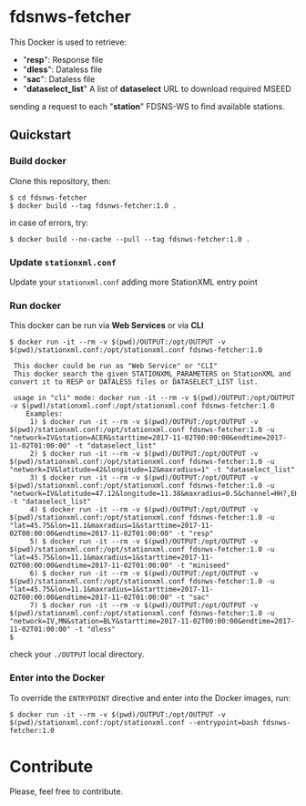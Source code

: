 # fdsnws-fetcher

This Docker is used to retrieve:
- "**resp**": Response file
- "**dless**": Dataless file
- "**sac**": Dataless file
- "**dataselect_list**" A list of **dataselect** URL to download required MSEED

sending a request to each "**station**" FDSNS-WS to find available stations.

## Quickstart
### Build docker
Clone this repository, then:

```
$ cd fdsnws-fetcher
$ docker build --tag fdsnws-fetcher:1.0 . 
```

in case of errors, try:
```
$ docker build --no-cache --pull --tag fdsnws-fetcher:1.0 . 
```

### Update `stationxml.conf`
Update your `stationxml.conf` adding more StationXML entry point

### Run docker
This docker can be run via **Web Services** or via **CLI**
```
$ docker run -it --rm -v $(pwd)/OUTPUT:/opt/OUTPUT -v $(pwd)/stationxml.conf:/opt/stationxml.conf fdsnws-fetcher:1.0

 This docker could be run as "Web Service" or "CLI"
 This docker search the given STATIONXML_PARAMETERS on StationXML and convert it to RESP or DATALESS files or DATASELECT_LIST list.

 usage in "cli" mode: docker run -it --rm -v $(pwd)/OUTPUT:/opt/OUTPUT -v $(pwd)/stationxml.conf:/opt/stationxml.conf fdsnws-fetcher:1.0
    Examples:
     1) $ docker run -it --rm -v $(pwd)/OUTPUT:/opt/OUTPUT -v $(pwd)/stationxml.conf:/opt/stationxml.conf fdsnws-fetcher:1.0 -u "network=IV&station=ACER&starttime=2017-11-02T00:00:00&endtime=2017-11-02T01:00:00" -t "dataselect_list"
     2) $ docker run -it --rm -v $(pwd)/OUTPUT:/opt/OUTPUT -v $(pwd)/stationxml.conf:/opt/stationxml.conf fdsnws-fetcher:1.0 -u "network=IV&latitude=42&longitude=12&maxradius=1" -t "dataselect_list"
     3) $ docker run -it --rm -v $(pwd)/OUTPUT:/opt/OUTPUT -v $(pwd)/stationxml.conf:/opt/stationxml.conf fdsnws-fetcher:1.0 -u "network=IV&latitude=47.12&longitude=11.38&maxradius=0.5&channel=HH?,EH?,HN?" -t "dataselect_list"
     4) $ docker run -it --rm -v $(pwd)/OUTPUT:/opt/OUTPUT -v $(pwd)/stationxml.conf:/opt/stationxml.conf fdsnws-fetcher:1.0 -u "lat=45.75&lon=11.1&maxradius=1&starttime=2017-11-02T00:00:00&endtime=2017-11-02T01:00:00" -t "resp" 
     5) $ docker run -it --rm -v $(pwd)/OUTPUT:/opt/OUTPUT -v $(pwd)/stationxml.conf:/opt/stationxml.conf fdsnws-fetcher:1.0 -u "lat=45.75&lon=11.1&maxradius=1&starttime=2017-11-02T00:00:00&endtime=2017-11-02T01:00:00" -t "miniseed"
     6) $ docker run -it --rm -v $(pwd)/OUTPUT:/opt/OUTPUT -v $(pwd)/stationxml.conf:/opt/stationxml.conf fdsnws-fetcher:1.0 -u "lat=45.75&lon=11.1&maxradius=1&starttime=2017-11-02T00:00:00&endtime=2017-11-02T01:00:00" -t "sac"
     7) $ docker run -it --rm -v $(pwd)/OUTPUT:/opt/OUTPUT -v $(pwd)/stationxml.conf:/opt/stationxml.conf fdsnws-fetcher:1.0 -u "network=IV,MN&station=BLY&starttime=2017-11-02T00:00:00&endtime=2017-11-02T01:00:00" -t "dless"
$
```

check your `./OUTPUT` local directory.

### Enter into the Docker
To override the `ENTRYPOINT` directive and enter into the Docker images, run:
```
$ docker run -it --rm -v $(pwd)/OUTPUT:/opt/OUTPUT -v $(pwd)/stationxml.conf:/opt/stationxml.conf --entrypoint=bash fdsnws-fetcher:1.0
```

# Contribute
Please, feel free to contribute.
